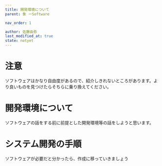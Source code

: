 ```yaml
---
title: 開発環境について
parent: 象 ーSoftware

nav_order: 1

author: 佐藤由弥
last_modified_at: true
state: notyet
---
```

# **注意**

ソフトウェアはかなり自由度があるので、紹介しきれないところがあります。より良いものを見つけたらそちらに乗り換えてください。

# **開発環境について**

ソフトウェアの話をする前に前提とした開発環境等の話をしようと思います。

# システム開発の手順

ソフトウェアが必要だと分かったら、作成に移っていきましょう
